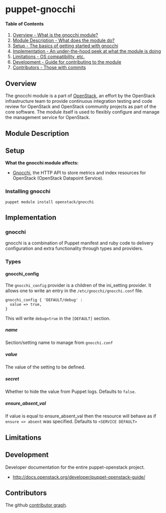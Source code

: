 puppet-gnocchi
==============

#### Table of Contents

1. [Overview - What is the gnocchi module?](#overview)
2. [Module Description - What does the module do?](#module-description)
3. [Setup - The basics of getting started with gnocchi](#setup)
4. [Implementation - An under-the-hood peek at what the module is doing](#implementation)
5. [Limitations - OS compatibility, etc.](#limitations)
6. [Development - Guide for contributing to the module](#development)
7. [Contributors - Those with commits](#contributors)

Overview
--------

The gnocchi module is a part of [OpenStack](https://github.com/openstack), an effort by the OpenStack infrastructure team to provide continuous integration testing and code review for OpenStack and OpenStack community projects as part of the core software. The module itself is used to flexibly configure and manage the management service for OpenStack.

Module Description
------------------

Setup
-----

**What the gnocchi module affects:**

* [Gnocchi](http://docs.openstack.org/developer/gnocchi/), the HTTP API to store metrics and index resources for OpenStack
  (OpenStack Datapoint Service).

### Installing gnocchi

    puppet module install openstack/gnocchi

Implementation
--------------

### gnocchi

gnocchi is a combination of Puppet manifest and ruby code to delivery configuration and extra functionality through types and providers.

### Types

#### gnocchi_config

The `gnocchi_config` provider is a children of the ini_setting provider. It allows one to write an entry in the `/etc/gnocchi/gnocchi.conf` file.

```puppet
gnocchi_config { 'DEFAULT/debug' :
  value => true,
}
```

This will write `debug=true` in the `[DEFAULT]` section.

##### name

Section/setting name to manage from `gnocchi.conf`

##### value

The value of the setting to be defined.

##### secret

Whether to hide the value from Puppet logs. Defaults to `false`.

##### ensure_absent_val

If value is equal to ensure_absent_val then the resource will behave as if `ensure => absent` was specified. Defaults to `<SERVICE DEFAULT>`

Limitations
-----------

Development
-----------

Developer documentation for the entire puppet-openstack project.

* http://docs.openstack.org/developer/puppet-openstack-guide/

Contributors
------------

The github [contributor graph](https://github.com/openstack/puppet-gnocchi/graphs/contributors).
